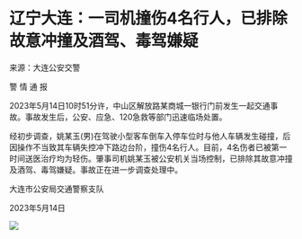 # 辽宁大连：一司机撞伤4名行人，已排除故意冲撞及酒驾、毒驾嫌疑

来源：大连公安交警

警 情 通 报

2023年5月14日10时51分许，中山区解放路某商城一银行门前发生一起交通事故。事故发生后，公安、应急、120急救等部门迅速临场处置。

经初步调查，姚某玉(男)在驾驶小型客车倒车入停车位时与他人车辆发生碰撞，后因操作不当致其车辆失控冲下路边台阶，撞伤4名行人。目前，4名伤者已被第一时间送医治疗均为轻伤。肇事司机姚某玉被公安机关当场控制，已排除其故意冲撞及酒驾、毒驾嫌疑。事故正在进一步调查处理中。

大连市公安局交通警察支队

2023年5月14日

![](https://inews.gtimg.com/om_bt/ObBZ9285jt0S2WCArOrjnh9ro4k81MvbAXKgmseR4xQA8AA/1000)

